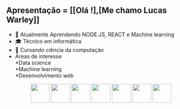 ## Apresentação = [[Olá !],[Me chamo Lucas Warley]]
- 🌱 Atualmente Aprendendo NODE.JS, REACT e Machine learning
- 🎓 Técnico em informática
- 📘 Cursando ciência da computação
- Áreas de interesse<br>
  *Data science<br>
  *Machine learning<br>
  *Desenvolvimento web<br>
<div align="center" background-color="blue">
 <img src="https://cdn.jsdelivr.net/gh/devicons/devicon/icons/css3/css3-original.svg" height="50em"/> 
 <img src="https://cdn.jsdelivr.net/gh/devicons/devicon/icons/html5/html5-original.svg" height="50em"/>
 <img src="https://cdn.jsdelivr.net/gh/devicons/devicon/icons/python/python-original.svg" height="50em"/>
 <img src="https://cdn.jsdelivr.net/gh/devicons/devicon/icons/php/php-original.svg" height="50em"/>
 <img src="https://cdn.jsdelivr.net/gh/devicons/devicon/icons/nodejs/nodejs-original.svg" height="50em"/>
 <img src="https://cdn.jsdelivr.net/gh/devicons/devicon/icons/react/react-original.svg" height="50em"/>
 <img src="https://cdn.jsdelivr.net/gh/devicons/devicon/icons/java/java-original.svg" height="50em"/>
</div>





<!--
**LucasWar/LucasWar** is a ✨ _special_ ✨ repository because its `README.md` (this file) appears on your GitHub profile.

Here are some ideas to get you started:

 🔭 

- 👯 I’m looking to collaborate on ...
- 🤔 I’m looking for help with ...
- 💬 Ask me about ...
- 📫 How to reach me: ...
- 😄 Pronouns: ...
- ⚡ Fun fact: ...
-->

